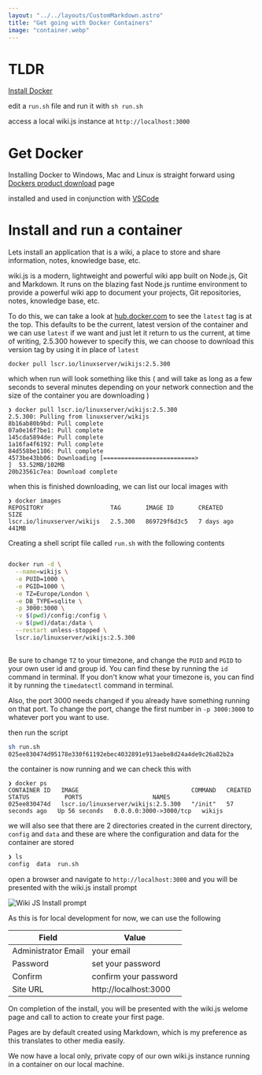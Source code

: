 ```yaml
---
layout: "../../layouts/CustomMarkdown.astro"
title: "Get going with Docker Containers"
image: "container.webp"
---
```


# TLDR

[Install Docker](https://www.docker.com/products/docker-desktop/)

edit a `run.sh` file and run it with `sh run.sh`

access a local wiki.js instance at `http://localhost:3000`

# Get Docker

 Installing Docker to Windows, Mac and Linux is straight forward using [Dockers product download](https://www.docker.com/products/docker-desktop/) page
 
 
 installed and used in conjunction with [VSCode](https://code.visualstudio.com/download)

# Install and run a container

Lets install an application that is a wiki, a place to store and share information, notes, knowledge base, etc.

wiki.js is a modern, lightweight and powerful wiki app built on Node.js, Git and Markdown. It runs on the blazing fast Node.js runtime environment to provide a powerful wiki app to document your projects, Git repositories, notes, knowledge base, etc.

To do this, we can take a look at [hub.docker.com](https://hub.docker.com/r/linuxserver/wikijs/tags) to see the `latest` tag is at the top. This defaults to be the current, latest version of the container and we can use `latest` if we want and just let it return to us the current, at time of writing, 2.5.300 however to specify this, we can choose to download this version tag by using it in place of `latest`


```
docker pull lscr.io/linuxserver/wikijs:2.5.300
```

which when run will look something like this ( and will take as long as a few seconds to several minutes depending on your network connection and the size of the container you are downloading )

```
❯ docker pull lscr.io/linuxserver/wikijs:2.5.300
2.5.300: Pulling from linuxserver/wikijs
8b16ab80b9bd: Pull complete
07a0e16f7be1: Pull complete
145cda5894de: Pull complete
1a16fa4f6192: Pull complete
84d558be1106: Pull complete
4573be43bb06: Downloading [==========================>                        ]  53.52MB/102MB
20b23561c7ea: Download complete
```

when this is finished downloading, we can list our local images with

```
❯ docker images
REPOSITORY                   TAG       IMAGE ID       CREATED      SIZE
lscr.io/linuxserver/wikijs   2.5.300   869729f6d3c5   7 days ago   441MB
```

Creating a shell script file called `run.sh` with the following contents

```bash

docker run -d \
  --name=wikijs \
  -e PUID=1000 \
  -e PGID=1000 \
  -e TZ=Europe/London \
  -e DB_TYPE=sqlite \
  -p 3000:3000 \
  -v $(pwd)/config:/config \
  -v $(pwd)/data:/data \
  --restart unless-stopped \
  lscr.io/linuxserver/wikijs:2.5.300
  
```
Be sure to change `TZ` to your timezone, and change the `PUID` and `PGID` to your own user id and group id. You can find these by running the `id` command in terminal. If you don't know what your timezone is, you can find it by running the `timedatectl` command in terminal.

Also, the port 3000 needs changed if you already have something running on that port. To change the port, change the first number in `-p 3000:3000` to whatever port you want to use.

then run the script

```bash
sh run.sh
025ee830474d95178e330f61192ebec4032891e913aebe8d24a4de9c26a82b2a
```

the container is now running and we can check this with

```
❯ docker ps
CONTAINER ID   IMAGE                                COMMAND   CREATED          STATUS          PORTS                    NAMES
025ee830474d   lscr.io/linuxserver/wikijs:2.5.300   "/init"   57 seconds ago   Up 56 seconds   0.0.0.0:3000->3000/tcp   wikijs
```

we will also see that there are 2 directories created in the current directory, `config` and `data` and these are where the configuration and data for the container are stored

```bash
❯ ls
config  data  run.sh
```
open a browser and navigate to `http://localhost:3000` and you will be presented with the wiki.js install prompt

![Wiki JS Install prompt](/images/wiki-js-install.webp)

As this is for local development for now, we can use the following

| Field | Value |
| --- | --- |
| Administrator Email | your email |
| Password | set your password |
| Confirm | confirm your password |
| Site URL | http://localhost:3000 |

On completion of the install, you will be presented with the wiki.js welome page and call to action to create your first page.

Pages are by default created using Markdown, which is my preference as this translates to other media easily.

We now have a local only, private copy of our own wiki.js instance running in a container on our local machine.
